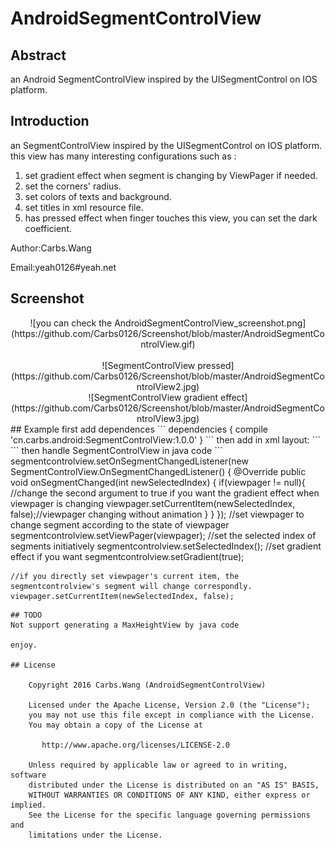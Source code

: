 # AndroidSegmentControlView
## Abstract
an Android SegmentControlView inspired by the UISegmentControl on IOS platform.

## Introduction
an SegmentControlView inspired by the UISegmentControl on IOS platform.
this view has many interesting configurations such as :
  1. set gradient effect when segment is changing by ViewPager if needed.
  2. set the corners' radius.
  3. set colors of texts and background.
  4. set titles in xml resource file.
  5. has pressed effect when finger touches this view, you can set the dark coefficient.
  
  Author:Carbs.Wang
  
  Email:yeah0126#yeah.net

## Screenshot
<center>
![you can check the AndroidSegmentControlView_screenshot.png](https://github.com/Carbs0126/Screenshot/blob/master/AndroidSegmentControlView.gif)
</center><br>
<center>
![SegmentControlView pressed](https://github.com/Carbs0126/Screenshot/blob/master/AndroidSegmentControlView2.jpg)
</center>
<center>
![SegmentControlView gradient effect](https://github.com/Carbs0126/Screenshot/blob/master/AndroidSegmentControlView3.jpg)
</center>
## Example
 first add dependences
```
  dependencies {
    compile 'cn.carbs.android:SegmentControlView:1.0.0'
  }
```
 then add in xml layout:
```
    <cn.carbs.android.segmentcontrolview.library.SegmentControlView
        android:id="@+id/scv"
        android:layout_width="match_parent"
        android:layout_height="36dp"
        android:layout_marginTop="5dp"
        android:paddingLeft="10dp"
        android:paddingRight="10dp"
        app:scv_FrameCornerRadius="3dp"
        app:scv_FrameWidth="1dp"
        app:scv_Gradient="true"
        app:scv_SegmentPaddingVertical="5dp"
        app:scv_TextArray="@array/segment_control_arrays_1"/>
```
 then handle SegmentControlView in java code
```
    segmentcontrolview.setOnSegmentChangedListener(new SegmentControlView.OnSegmentChangedListener() {
        @Override
        public void onSegmentChanged(int newSelectedIndex) {
            if(viewpager != null){
                //change the second argument to true if you want the gradient effect when viewpager is changing
                viewpager.setCurrentItem(newSelectedIndex, false);//viewpager changing without animation
            }
        }
    });
    //set viewpager to change segment according to the state of viewpager
    segmentcontrolview.setViewPager(viewpager);
    //set the selected index of segments initiatively
    segmentcontrolview.setSelectedIndex();
    //set gradient effect if you want
    segmentcontrolview.setGradient(true);
    
    //if you directly set viewpager's current item, the segmentcontrolview's segment will change correspondly.
    viewpager.setCurrentItem(newSelectedIndex, false);
```
## TODO
Not support generating a MaxHeightView by java code

enjoy.

## License

    Copyright 2016 Carbs.Wang (AndroidSegmentControlView)

    Licensed under the Apache License, Version 2.0 (the "License");
    you may not use this file except in compliance with the License.
    You may obtain a copy of the License at

       http://www.apache.org/licenses/LICENSE-2.0

    Unless required by applicable law or agreed to in writing, software
    distributed under the License is distributed on an "AS IS" BASIS,
    WITHOUT WARRANTIES OR CONDITIONS OF ANY KIND, either express or implied.
    See the License for the specific language governing permissions and
    limitations under the License.






